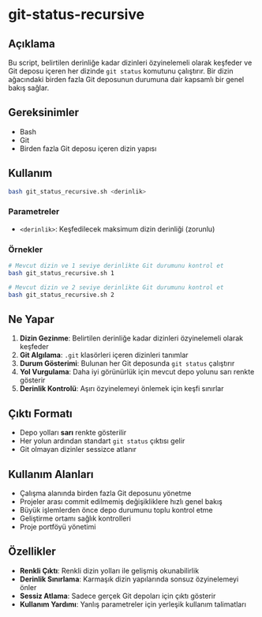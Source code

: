# git-status-recursive

## Açıklama
Bu script, belirtilen derinliğe kadar dizinleri özyinelemeli olarak keşfeder ve Git deposu içeren her dizinde `git status` komutunu çalıştırır. Bir dizin ağacındaki birden fazla Git deposunun durumuna dair kapsamlı bir genel bakış sağlar.

## Gereksinimler
- Bash
- Git
- Birden fazla Git deposu içeren dizin yapısı

## Kullanım
```bash
bash git_status_recursive.sh <derinlik>
```

### Parametreler
- `<derinlik>`: Keşfedilecek maksimum dizin derinliği (zorunlu)

### Örnekler
```bash
# Mevcut dizin ve 1 seviye derinlikte Git durumunu kontrol et
bash git_status_recursive.sh 1

# Mevcut dizin ve 2 seviye derinlikte Git durumunu kontrol et
bash git_status_recursive.sh 2
```

## Ne Yapar
1. **Dizin Gezinme**: Belirtilen derinliğe kadar dizinleri özyinelemeli olarak keşfeder
2. **Git Algılama**: `.git` klasörleri içeren dizinleri tanımlar
3. **Durum Gösterimi**: Bulunan her Git deposunda `git status` çalıştırır
4. **Yol Vurgulama**: Daha iyi görünürlük için mevcut depo yolunu sarı renkte gösterir
5. **Derinlik Kontrolü**: Aşırı özyinelemeyi önlemek için keşfi sınırlar

## Çıktı Formatı
- Depo yolları **sarı** renkte gösterilir
- Her yolun ardından standart `git status` çıktısı gelir
- Git olmayan dizinler sessizce atlanır

## Kullanım Alanları
- Çalışma alanında birden fazla Git deposunu yönetme
- Projeler arası commit edilmemiş değişikliklere hızlı genel bakış
- Büyük işlemlerden önce depo durumunu toplu kontrol etme
- Geliştirme ortamı sağlık kontrolleri
- Proje portföyü yönetimi

## Özellikler
- **Renkli Çıktı**: Renkli dizin yolları ile gelişmiş okunabilirlik
- **Derinlik Sınırlama**: Karmaşık dizin yapılarında sonsuz özyinelemeyi önler
- **Sessiz Atlama**: Sadece gerçek Git depoları için çıktı gösterir
- **Kullanım Yardımı**: Yanlış parametreler için yerleşik kullanım talimatları